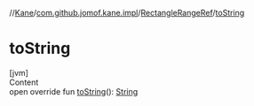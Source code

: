 //[Kane](../../index.md)/[com.github.jomof.kane.impl](../index.md)/[RectangleRangeRef](index.md)/[toString](to-string.md)



# toString  
[jvm]  
Content  
open override fun [toString](to-string.md)(): [String](https://kotlinlang.org/api/latest/jvm/stdlib/kotlin/-string/index.html)  



